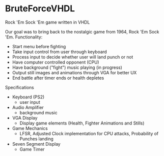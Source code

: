 # BruteForceVHDL
Rock 'Em Sock 'Em game written in VHDL

Our goal was to bring back to the nostalgic game from 1964, Rock 'Em Sock 'Em.
Functionality:
- Start menu before fighting
- Take input control from user through keyboard
- Process input to decide whether user will land punch or not
- Have computer controlled opponent (CPU)
- Have background ("fight") music playing (in progress)
- Output still images and animations through VGA for better UX
- End battle after timer ends or health depletes

Specifications
- Keyboard (PS2)
    - user input
- Audio Amplifier
    - background music
- VGA Display
    - Display game elements (Health, Fighter Animations and Stills)
- Game Mechanics
    - LFSR, Adjusted Clock implementation for CPU attacks, Probability of Punches landing
- Seven Segment Display
    - Game Timer
